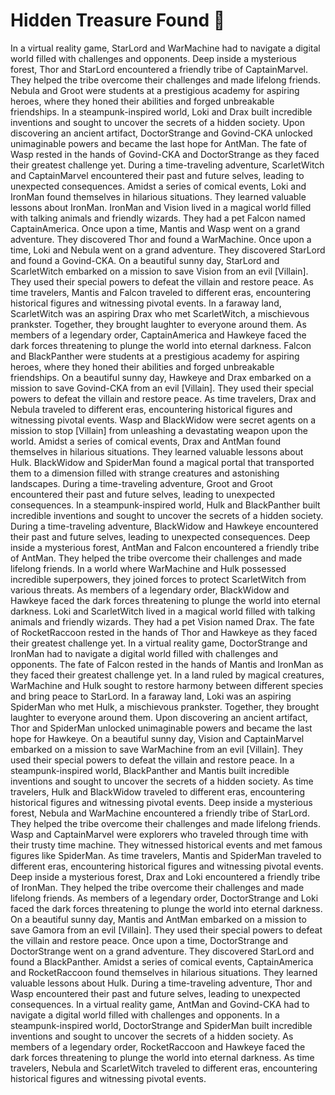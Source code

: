 # Hidden Treasure Found :cherry_blossom:

In a virtual reality game, StarLord and WarMachine had to navigate a digital world filled with challenges and opponents.
Deep inside a mysterious forest, Thor and StarLord encountered a friendly tribe of CaptainMarvel. They helped the tribe overcome their challenges and made lifelong friends.
Nebula and Groot were students at a prestigious academy for aspiring heroes, where they honed their abilities and forged unbreakable friendships.
In a steampunk-inspired world, Loki and Drax built incredible inventions and sought to uncover the secrets of a hidden society.
Upon discovering an ancient artifact, DoctorStrange and Govind-CKA unlocked unimaginable powers and became the last hope for AntMan.
The fate of Wasp rested in the hands of Govind-CKA and DoctorStrange as they faced their greatest challenge yet.
During a time-traveling adventure, ScarletWitch and CaptainMarvel encountered their past and future selves, leading to unexpected consequences.
Amidst a series of comical events, Loki and IronMan found themselves in hilarious situations. They learned valuable lessons about IronMan.
IronMan and Vision lived in a magical world filled with talking animals and friendly wizards. They had a pet Falcon named CaptainAmerica.
Once upon a time, Mantis and Wasp went on a grand adventure. They discovered Thor and found a WarMachine.
Once upon a time, Loki and Nebula went on a grand adventure. They discovered StarLord and found a Govind-CKA.
On a beautiful sunny day, StarLord and ScarletWitch embarked on a mission to save Vision from an evil [Villain]. They used their special powers to defeat the villain and restore peace.
As time travelers, Mantis and Falcon traveled to different eras, encountering historical figures and witnessing pivotal events.
In a faraway land, ScarletWitch was an aspiring Drax who met ScarletWitch, a mischievous prankster. Together, they brought laughter to everyone around them.
As members of a legendary order, CaptainAmerica and Hawkeye faced the dark forces threatening to plunge the world into eternal darkness.
Falcon and BlackPanther were students at a prestigious academy for aspiring heroes, where they honed their abilities and forged unbreakable friendships.
On a beautiful sunny day, Hawkeye and Drax embarked on a mission to save Govind-CKA from an evil [Villain]. They used their special powers to defeat the villain and restore peace.
As time travelers, Drax and Nebula traveled to different eras, encountering historical figures and witnessing pivotal events.
Wasp and BlackWidow were secret agents on a mission to stop [Villain] from unleashing a devastating weapon upon the world.
Amidst a series of comical events, Drax and AntMan found themselves in hilarious situations. They learned valuable lessons about Hulk.
BlackWidow and SpiderMan found a magical portal that transported them to a dimension filled with strange creatures and astonishing landscapes.
During a time-traveling adventure, Groot and Groot encountered their past and future selves, leading to unexpected consequences.
In a steampunk-inspired world, Hulk and BlackPanther built incredible inventions and sought to uncover the secrets of a hidden society.
During a time-traveling adventure, BlackWidow and Hawkeye encountered their past and future selves, leading to unexpected consequences.
Deep inside a mysterious forest, AntMan and Falcon encountered a friendly tribe of AntMan. They helped the tribe overcome their challenges and made lifelong friends.
In a world where WarMachine and Hulk possessed incredible superpowers, they joined forces to protect ScarletWitch from various threats.
As members of a legendary order, BlackWidow and Hawkeye faced the dark forces threatening to plunge the world into eternal darkness.
Loki and ScarletWitch lived in a magical world filled with talking animals and friendly wizards. They had a pet Vision named Drax.
The fate of RocketRaccoon rested in the hands of Thor and Hawkeye as they faced their greatest challenge yet.
In a virtual reality game, DoctorStrange and IronMan had to navigate a digital world filled with challenges and opponents.
The fate of Falcon rested in the hands of Mantis and IronMan as they faced their greatest challenge yet.
In a land ruled by magical creatures, WarMachine and Hulk sought to restore harmony between different species and bring peace to StarLord.
In a faraway land, Loki was an aspiring SpiderMan who met Hulk, a mischievous prankster. Together, they brought laughter to everyone around them.
Upon discovering an ancient artifact, Thor and SpiderMan unlocked unimaginable powers and became the last hope for Hawkeye.
On a beautiful sunny day, Vision and CaptainMarvel embarked on a mission to save WarMachine from an evil [Villain]. They used their special powers to defeat the villain and restore peace.
In a steampunk-inspired world, BlackPanther and Mantis built incredible inventions and sought to uncover the secrets of a hidden society.
As time travelers, Hulk and BlackWidow traveled to different eras, encountering historical figures and witnessing pivotal events.
Deep inside a mysterious forest, Nebula and WarMachine encountered a friendly tribe of StarLord. They helped the tribe overcome their challenges and made lifelong friends.
Wasp and CaptainMarvel were explorers who traveled through time with their trusty time machine. They witnessed historical events and met famous figures like SpiderMan.
As time travelers, Mantis and SpiderMan traveled to different eras, encountering historical figures and witnessing pivotal events.
Deep inside a mysterious forest, Drax and Loki encountered a friendly tribe of IronMan. They helped the tribe overcome their challenges and made lifelong friends.
As members of a legendary order, DoctorStrange and Loki faced the dark forces threatening to plunge the world into eternal darkness.
On a beautiful sunny day, Mantis and AntMan embarked on a mission to save Gamora from an evil [Villain]. They used their special powers to defeat the villain and restore peace.
Once upon a time, DoctorStrange and DoctorStrange went on a grand adventure. They discovered StarLord and found a BlackPanther.
Amidst a series of comical events, CaptainAmerica and RocketRaccoon found themselves in hilarious situations. They learned valuable lessons about Hulk.
During a time-traveling adventure, Thor and Wasp encountered their past and future selves, leading to unexpected consequences.
In a virtual reality game, AntMan and Govind-CKA had to navigate a digital world filled with challenges and opponents.
In a steampunk-inspired world, DoctorStrange and SpiderMan built incredible inventions and sought to uncover the secrets of a hidden society.
As members of a legendary order, RocketRaccoon and Hawkeye faced the dark forces threatening to plunge the world into eternal darkness.
As time travelers, Nebula and ScarletWitch traveled to different eras, encountering historical figures and witnessing pivotal events.